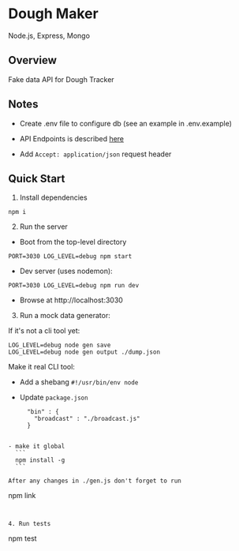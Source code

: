 # Dough Maker

Node.js, Express, Mongo

## Overview

Fake data API for Dough Tracker

## Notes

- Create .env file to configure db (see an example in .env.example)

- API Endpoints is described [here](https://github.com/mkora/dough-tracker#api-endpoints)

- Add `Accept: application/json` request header

## Quick Start

1. Install dependencies
  ```
  npm i
  ```

2. Run the server

  - Boot from the top-level directory

  ```
  PORT=3030 LOG_LEVEL=debug npm start
  ```

  - Dev server (uses nodemon):

  ```
  PORT=3030 LOG_LEVEL=debug npm run dev
  ```

  - Browse at http://localhost:3030

3. Run a mock data generator:

  If it's not a cli tool yet:

  ```
  LOG_LEVEL=debug node gen save
  LOG_LEVEL=debug node gen output ./dump.json
  ```

  Make it real CLI tool:

  - Add a shebang `#!/usr/bin/env node`

  - Update `package.json`
    ```
      "bin" : {
        "broadcast" : "./broadcast.js"
      }
  ```

  - make it global
    ```
    npm install -g
    ```

  After any changes in ./gen.js don't forget to run
  ```
  npm link
  ```


4. Run tests

  ```
  npm test
  ```

